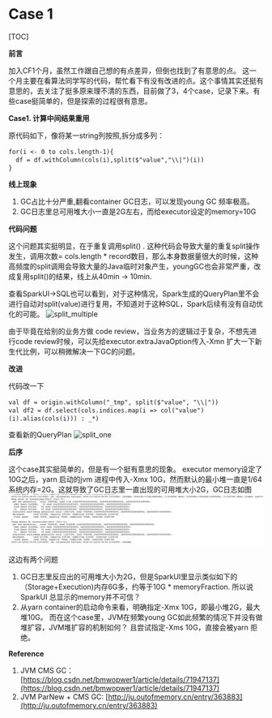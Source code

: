 # Case 1

\[TOC]

**前言**

加入CF1个月，虽然工作跟自己想的有点差异，但倒也找到了有意思的点。 这一个月主要在看算法同学写的代码，帮忙看下有没有改进的点。这个事情其实还挺有意思的，去关注了挺多原来理不清的东西，目前做了3，4个case，记录下来。有些case挺简单的，但是探索的过程很有意思。

**Case1. 计算中间结果重用**

原代码如下，像将某一string列按照,拆分成多列：

```
for(i <- 0 to cols.length-1){
  df = df.withColumn(cols(i),split($"value","\\|")(i))
}
```

**线上现象**

1. GC占比十分严重,翻看container GC日志，可以发现young GC 频率极高。
2. GC日志里总可用堆大小一直是2G左右，而给executor设定的memory=10G

**代码问题**

这个问题其实挺明显，在于重复调用split() . 这种代码会导致大量的重复split操作发生，调用次数= cols.length \* record数目，那么本身数据量很大的时候，这种高频度的split调用会导致大量的Java临时对象产生，youngGC也会非常严重，改成复用split()的结果，线上从40min -> 10min.

查看SparkUI→SQL也可以看到，对于这种情况，Spark生成的QueryPlan里不会进行自动对split(value)进行复用，不知道对于这种SQL，Spark后续有没有自动优化的可能。 ![split\_multiple](https://raw.githubusercontent.com/fuqiliang/review/master/big-data/spark/Spark%E4%BB%BB%E5%8A%A1%E4%BC%98%E5%8C%96/pic/split\_multiple.png)

由于毕竟在给别的业务方做 code review，当业务方的逻辑过于复杂，不想先进行code review时候，可以先给executor.extraJavaOption传入-Xmn 扩大一下新生代比例，可以稍微解决一下GC的问题。

**改进**

代码改一下

```
val df = origin.withColumn("_tmp", split($"value", "\\|"))
val df2 = df.select(cols.indices.map(i => col("value")(i).alias(cols(i))) : _*)
```

查看新的QueryPlan ![split\_one](https://raw.githubusercontent.com/fuqiliang/review/master/big-data/spark/Spark%E4%BB%BB%E5%8A%A1%E4%BC%98%E5%8C%96/pic/split\_one.png)

**后序**

这个case其实挺简单的，但是有一个挺有意思的现象。 executor memory设定了10G之后，yarn 启动的jvm 进程中传入-Xmx 10G，然而默认的最小堆一直是1/64系统内存=2G。这就导致了GC日志里一直出现的可用堆大小2G，GC日志如图 ![gclog](https://raw.githubusercontent.com/fuqiliang/review/master/big-data/spark/Spark%E4%BB%BB%E5%8A%A1%E4%BC%98%E5%8C%96/pic/gclog.png)

这边有两个问题

1. GC日志里反应出的可用堆大小为2G，但是SparkUI里显示类似如下的（Storage+Execution)内存6G多，约等于10G \* memoryFraction. 所以说SparkUI 总显示的memory并不可信？
2. 从yarn container的启动命令来看，明确指定-Xmx 10G，即最小堆2G，最大堆10G。 而在这个case里，JVM在频繁young GC如此频繁的情况下并没有做堆扩容，JVM堆扩容的机制如何？ 且尝试指定-Xms 10G，直接会被yarn 拒绝。

**Reference**

1. JVM CMS GC： [https://blog.csdn.net/bmwopwer1/article/details/71947137](https://blog.csdn.net/bmwopwer1/article/details/71947137)
2. JVM ParNew + CMS GC: [http://ju.outofmemory.cn/entry/363883](http://ju.outofmemory.cn/entry/363883)
